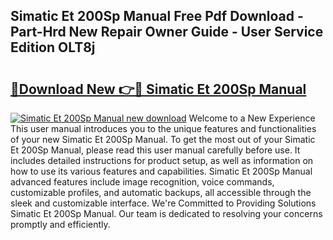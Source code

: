 ## Simatic Et 200Sp Manual Free Pdf Download - Part-Hrd New Repair Owner Guide - User Service Edition OLT8j

# <h2><a href="http://cf26286.oget.top/?id=Simatic+Et+200Sp+Manual">🔗Download New 👉🔴 Simatic Et 200Sp Manual</a></h2>

[![Simatic Et 200Sp Manual new download](https://i.imgur.com/5g1atiW.png)](http://cf26286.oget.top/?id=Simatic+Et+200Sp+Manual)
Welcome to a New Experience This user manual introduces you to the unique features and functionalities of your new Simatic Et 200Sp Manual. To get the most out of your Simatic Et 200Sp Manual, please read this user manual carefully before use. It includes detailed instructions for product setup, as well as information on how to use its various features and capabilities. Simatic Et 200Sp Manual advanced features include image recognition, voice commands, customizable profiles, and automatic backups, all accessible through the sleek and customizable interface. We're Committed to Providing Solutions Simatic Et 200Sp Manual. Our team is dedicated to resolving your concerns promptly and efficiently.

